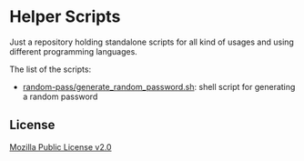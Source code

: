 # Helper Scripts

Just a repository holding standalone scripts for all kind of usages and using different programming languages.

The list of the scripts:

- [random-pass/generate_random_password.sh](https://github.com/CloudinitFrance/helper-scripts/blob/main/random-pass/generate_random_password.sh): shell script for generating a random password


## License

[Mozilla Public License v2.0](https://github.com/CloudinitFrance/helper-scripts/blob/main/LICENSE)

